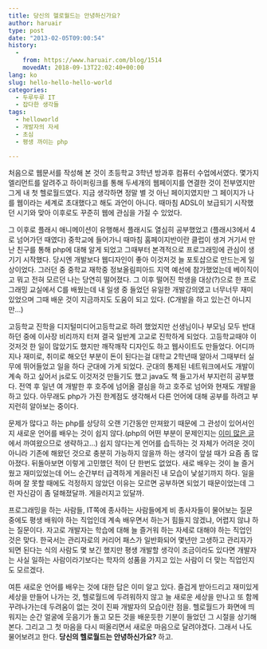 ```yaml
---
title: 당신의 헬로월드는 안녕하신가요?
author: haruair
type: post
date: "2013-02-05T09:00:54"
history:
  - 
    from: https://www.haruair.com/blog/1514
    movedAt: 2018-09-13T22:02:40+00:00
lang: ko
slug: hello-hello-hello-world
categories:
  - 두루두루 IT
  - 잡다한 생각들
tags:
  - helloworld
  - 개발자의 자세
  - 초심
  - 평생 까이는 php

---
```

처음으로 웹문서를 작성해 본 것이 초등학교 3학년 방과후 컴퓨터 수업에서였다. 몇가지 엘리먼트를 알려주고 하이퍼링크를 통해 두세개의 웹페이지를 연결한 것이 전부였지만 그게 내 첫 헬로월드였다. 지금 생각하면 정말 별 것 아닌 페이지였지만 그 페이지가 나를 웹이라는 세계로 초대했다고 해도 과언이 아니다. 때마침 ADSL이 보급되기 시작했던 시기와 맞아 이후로도 꾸준히 웹에 관심을 가질 수 있었다.

그 이후로 플래시 애니메이션이 유행해서 플래시도 열심히 공부했었고 (플래시3에서 4로 넘어가던 때였다) 중학교에 들어가니 때마침 홈페이지반이란 클럽이 생겨 거기서 만난 친구를 통해 php에 대해 알게 되었고 그때부터 본격적으로 프로그래밍에 관심이 생기기 시작했다. 당시엔 개발보다 웹디자인이 좋아 이것저것 늘 포토샵으로 만드는게 일상이었다. 그러던 중 중학교 재학중 정보올림피아드 지역 예선에 참가했었는데 베이직이고 뭐고 전혀 모르던 나는 당연히 떨어졌다. 그 이후 떨어진 학생을 대상(?)으로 한 프로그래밍 교실에서 C를 배웠는데 내 일생 중 들었던 유일한 개발강의였고 너무너무 재미있었으며 그때 배운 것이 지금까지도 도움이 되고 있다. (C개발을 하고 있는건 아니지만&#8230;)

고등학교 진학을 디지털미디어고등학교로 하려 했었지만 선생님이나 부모님 모두 반대하던 중에 이사장 비리까지 터져 결국 일반계 고교로 진학하게 되었다. 고등학교때야 이것저것 한 일이 많았기도 했지만 깨작깨작 디자인도 하고 웹사이트도 만들었다. 어디까지나 재미로, 취미로 해오던 부분이 돈이 된다는걸 대학교 2학년때 알아서 그때부터 실무에 뛰어들었고 일을 하다 군대에 가게 되었다. 군대의 통제된 네트워크에서도 개발이 계속 하고 싶어서 js로도 이것저것 만들기도 했고 java도 책 들고가서 부지런히 공부했다. 전역 후 일년 여 개발한 후 호주에 넘어올 결심을 하고 호주로 넘어와 현재도 개발을 하고 있다. 아무래도 php가 가진 한계점도 생각해서 다른 언어에 대해 공부를 하려고 부지런히 알아보는 중이다.

문제가 많다고 하는 php를 상당히 오랜 기간동안 만져왔기 때문에 그 관성이 있어서인지 새로운 언어를 배우는 것이 쉽지 않다.(php의 어떤 부분이 문제인지는 <a href="http://ko.blog.influx.kr/2012/04/php.html" target="_blank">이미 많은 글</a>에서 까여왔으므로 생략하고&#8230;) 쉽지 않다는게 언어를 습득하는 것 자체가 어려운 것이 아니라 기존에 해왔던 것으로 충분히 가능하지 않을까 하는 생각이 앞설 때가 요즘 좀 많아졌다. 뒤돌아보면 이렇게 고민했던 적이 단 한번도 없었다. 새로 배우는 것이 늘 즐거웠고 재미있었는데 어느 순간부터 급격하게 게을러진 내 모습이 낯설기까지 하다. 일을 하며 잘 못할 때에도 걱정하지 않았던 이유는 모르면 공부하면 되었기 때문이었는데 그런 자신감이 좀 덜해졌달까. 게을러지고 있달까.

프로그래밍을 하는 사람들, IT쪽에 종사하는 사람들에게 비 종사자들이 물어보는 질문 중에도 평생 배워야 하는 직업인데 계속 배우면서 하는거 힘들지 않겠냐, 어렵지 않냐 하는 질문이다. 자고로 개발자는 학습에 대해 늘 즐거워 하는 자세로 대해야 하는 직업인 것은 맞다. 한국서는 관리자로의 커리어 패스가 일반화되어 몇년만 고생하고 관리자가 되면 된다는 식의 사람도 몇 보긴 했지만 평생 개발할 생각이 조금이라도 있다면 개발자는 사실 일하는 사람이라기보다는 학자의 성품을 가지고 있는 사람이 더 맞는 직업인지도 모르겠다.

여튼 새로운 언어를 배우는 것에 대한 답은 이미 알고 있다. 즐겁게 받아드리고 재미있게 세상을 만들어 나가는 것, 헬로월드에 두려워하지 않고 늘 새로운 세상을 만나고 또 함께 꾸려나가는데 두려움이 없는 것이 진짜 개발자의 모습이란 점을. 헬로월드가 화면에 띄워지는 순간 얼굴에 웃음기가 돌고 모든 것을 배운듯한 기분이 들었던 그 시절을 상기해본다. 그리고 그 첫 마음을 다시 떠올리면서 새로운 마음으로 달려야겠다. 그래서 나도 물어보려고 한다. **당신의 헬로월드는 안녕하신가요?** 하고.